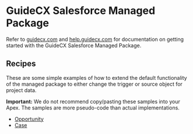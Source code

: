 # GuideCX Salesforce Managed Package

Refer to [guidecx.com](https://guidecx.com) and [help.guidecx.com](https://help.guidecx.com/en/articles/5467431-salesforce-integration) for documentation on getting started with the GuideCX Salesforce Managed Package.


## Recipes

These are some simple examples of how to extend the default functionality of the managed package to either change the trigger or source object for project data.

**Important:** We do not recommend copy/pasting these samples into your Apex. The samples are more pseudo-code than actual implementations.

- [Opportunity](./opportunity)
- [Case](./case)
